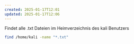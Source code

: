 ```yaml
---
created: 2025-01-17T12:01
updated: 2025-01-17T12:06
---
```

Findet alle .txt Dateien im Heimverzeichnis des kali Benutzers

```bash
find /home/kali -name "*.txt"
```